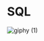 # SQL

![giphy (1)](https://user-images.githubusercontent.com/115818808/208916979-29e348b3-d6b4-43bd-96f5-aabd8702ac05.gif)
